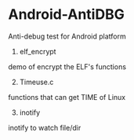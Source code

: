 # Android-AntiDBG
Anti-debug test for Android platform


1. elf_encrypt 

demo of encrypt the ELF's functions

2. Timeuse.c

functions that can get TIME of Linux

3. inotify

inotify to watch file/dir
